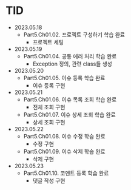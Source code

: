 # TID

- 2023.05.18
    - Part5.Ch01.02. 프로젝트 구성하기 학습 완료
        - 프로젝트 세팅
- 2023.05.19
    - Part5.Ch01.04. 공통 에러 처리 학습 완료
        - Exception 정의, 관련 class들 생성
- 2023.05.20
    - Part5.Ch01.05. 이슈 등록 학습 완료
        - 이슈 등록 구현
- 2023.05.21
    - Part5.Ch01.06. 이슈 목록 조회 학습 완료
        - 전체 조회 구현
    - Part5.Ch01.07. 이슈 상세 조회 학습 완료
        - 상세 조회 구현
- 2023.05.22
    - Part5.Ch01.08. 이슈 수정 학습 완료
        - 수정 구현
    - Part5.Ch01.09. 이슈 삭제 학습 완료
        - 삭제 구현
- 2023.05.23
    - Part5.Ch01.10. 코멘트 등록 학습 완료
        - 댓글 작성 구현
